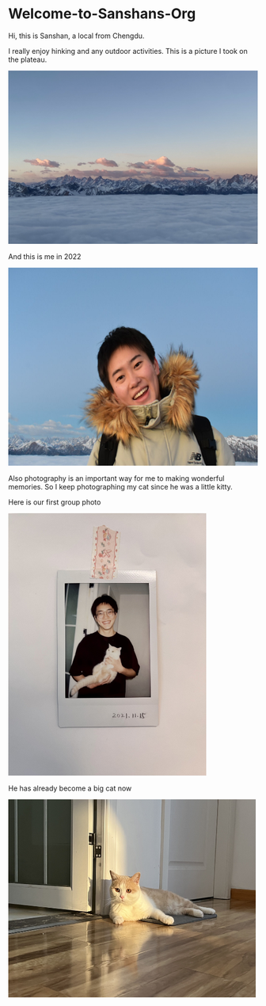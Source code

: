 # Welcome-to-Sanshans-Org

Hi, this is Sanshan, a local from Chengdu.

I really enjoy hinking and any outdoor activities. This is a picture I took on the plateau.

<img src="https://github.com/gtb-2022-gan-sanshan/Welcome-to-Sanshans-Org/blob/main/0%20(2).jpg" width="600" height="350"/><br/>


And this is me in 2022


<img src="https://github.com/gtb-2022-gan-sanshan/Welcome-to-Sanshans-Org/blob/main/0%20(1).jpg" width="600" height="400"/><br/>


Also photography is an important way for me to making wonderful memories. So I keep photographing my cat since he was a little kitty.

Here is our first group photo


<img src="https://github.com/gtb-2022-gan-sanshan/Welcome-to-Sanshans-Org/blob/main/0%20(3).jpg" width="400" height="530"/><br/>

He has already become a big cat now


<img src="https://github.com/gtb-2022-gan-sanshan/Welcome-to-Sanshans-Org/blob/main/0%20(5).jpg" width="500" height="400"/><br/>





